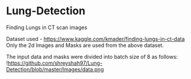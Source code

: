 # Lung-Detection
Finding Lungs in CT scan images

Dataset used - https://www.kaggle.com/kmader/finding-lungs-in-ct-data
Only the 2d Images and Masks are used from the above dataset.

The input data and masks were divided into batch size of 8 as follows:
!https://github.com/shreyshah97/Lung-Detection/blob/master/Images/data.png
